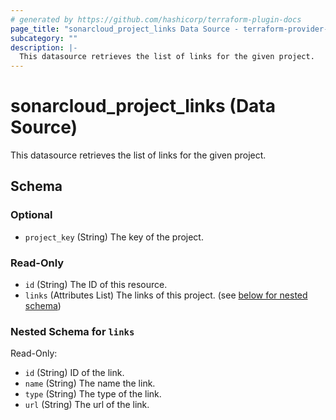 ```yaml
---
# generated by https://github.com/hashicorp/terraform-plugin-docs
page_title: "sonarcloud_project_links Data Source - terraform-provider-sonarcloud"
subcategory: ""
description: |-
  This datasource retrieves the list of links for the given project.
---
```


# sonarcloud_project_links (Data Source)

This datasource retrieves the list of links for the given project.



<!-- schema generated by tfplugindocs -->
## Schema

### Optional

- `project_key` (String) The key of the project.

### Read-Only

- `id` (String) The ID of this resource.
- `links` (Attributes List) The links of this project. (see [below for nested schema](#nestedatt--links))

<a id="nestedatt--links"></a>
### Nested Schema for `links`

Read-Only:

- `id` (String) ID of the link.
- `name` (String) The name the link.
- `type` (String) The type of the link.
- `url` (String) The url of the link.
